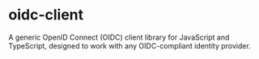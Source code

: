 # oidc-client

A generic OpenID Connect (OIDC) client library for JavaScript and TypeScript, designed to work with any OIDC-compliant identity provider.
